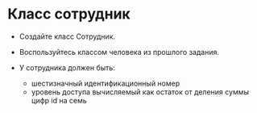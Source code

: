 # Класс сотрудник

* Создайте класс Сотрудник.


* Воспользуйтесь классом человека из прошлого задания.


* У сотрудника должен быть:

    * шестизначный идентификационный номер
    * уровень доступа вычисляемый как остаток        от деления суммы цифр id на семь
                      


